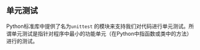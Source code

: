 ## 单元测试

Python标准库中提供了名为`unittest` 的模块来支持我们对代码进行单元测试。所谓单元测试是指针对程序中最小的功能单元（在Python中指函数或类中的方法）进行的测试。

